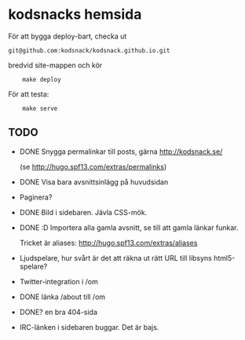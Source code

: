 # kodsnacks hemsida

För att bygga deploy-bart, checka ut

`git@github.com:kodsnack/kodsnack.github.io.git`

bredvid site-mappen och kör

        make deploy

För att testa:

        make serve

## TODO

* DONE Snygga permalinkar till posts, gärna
  http://kodsnack.se/<avsnittsnummer>

  (se http://hugo.spf13.com/extras/permalinks)

* DONE Visa bara avsnittsinlägg på huvudsidan

* Paginera?

* DONE Bild i sidebaren. Jävla CSS-mök.

* DONE :D Importera alla gamla avsnitt, se till att gamla länkar funkar.

  Tricket är aliases: http://hugo.spf13.com/extras/aliases

* Ljudspelare, hur svårt är det att räkna ut rätt URL till libsyns html5-spelare?

* Twitter-integration i /om

* DONE länka /about till /om

* DONE? en bra 404-sida

* IRC-länken i sidebaren buggar. Det är bajs.
